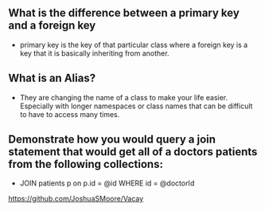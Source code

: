 ## What is the difference between a primary key and a foreign key
* primary key is the key of that particular class where a foreign key is a key that it is basically inheriting from another.
## What is an Alias?
* They are changing the name of a class to make your life easier. Especially with longer namespaces or class names that can be difficult to have to access many times.
## Demonstrate how you would query a join statement that would get all of a doctors patients from the following collections:
* JOIN patients p on p.id = @id WHERE id = @doctorId


https://github.com/JoshuaSMoore/Vacay